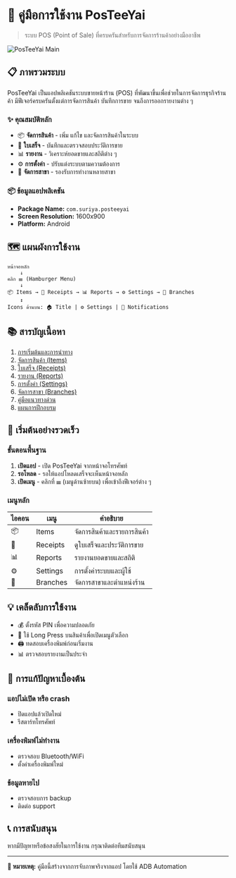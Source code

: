 # 📱 คู่มือการใช้งาน PosTeeYai

> ระบบ POS (Point of Sale) ที่ครบครันสำหรับการจัดการร้านค้าอย่างมืออาชีพ

![PosTeeYai Main](../images/posteeyai/posteeyai_main.png)

## 📋 ภาพรวมระบบ

PosTeeYai เป็นแอปพลิเคชันระบบขายหน้าร้าน (POS) ที่พัฒนาขึ้นเพื่อช่วยในการจัดการธุรกิจร้านค้า มีฟีเจอร์ครบครันตั้งแต่การจัดการสินค้า บันทึกการขาย จนถึงการออกรายงานต่าง ๆ

### ✨ คุณสมบัติหลัก

- 📦 **จัดการสินค้า** - เพิ่ม แก้ไข และจัดการสินค้าในระบบ
- 📄 **ใบเสร็จ** - บันทึกและตรวจสอบประวัติการขาย
- 📊 **รายงาน** - วิเคราะห์ยอดขายและสถิติต่าง ๆ
- ⚙️ **การตั้งค่า** - ปรับแต่งระบบตามความต้องการ
- 🏢 **จัดการสาขา** - รองรับการทำงานหลายสาขา

### 📦 ข้อมูลแอปพลิเคชัน

- **Package Name:** `com.suriya.posteeyai`
- **Screen Resolution:** 1600x900
- **Platform:** Android

## 🗺️ แผนผังการใช้งาน

```
หน้าจอหลัก
    ↓
คลิก ☰ (Hamburger Menu)
    ↓
📦 Items → 📄 Receipts → 📊 Reports → ⚙️ Settings → 🏢 Branches
    ↕️
Icons ด้านบน: 🏠 Title | ⚙️ Settings | 🔔 Notifications
```

## 📚 สารบัญเนื้อหา

1. [การเริ่มต้นและการนำทาง](posteeyai/getting-started.md)
2. [จัดการสินค้า (Items)](posteeyai/items.md)
3. [ใบเสร็จ (Receipts)](posteeyai/receipts.md)
4. [รายงาน (Reports)](posteeyai/reports.md)
5. [การตั้งค่า (Settings)](posteeyai/settings.md)
6. [จัดการสาขา (Branches)](posteeyai/branches.md)
7. [คู่มือแนวทางด่วน](posteeyai/quick-reference.md)
8. [แผนการฝึกอบรม](posteeyai/training.md)

## 🚀 เริ่มต้นอย่างรวดเร็ว

### ขั้นตอนพื้นฐาน

1. **เปิดแอป** - เปิด PosTeeYai จากหน้าจอโทรศัพท์
2. **รอโหลด** - รอให้แอปโหลดเสร็จจะเห็นหน้าจอหลัก
3. **เปิดเมนู** - คลิกที่ ☰ (เมนูด้านซ้ายบน) เพื่อเข้าถึงฟีเจอร์ต่าง ๆ

### เมนูหลัก

| ไอคอน | เมนู | คำอธิบาย |
|-------|------|----------|
| 📦 | Items | จัดการสินค้าและรายการสินค้า |
| 📄 | Receipts | ดูใบเสร็จและประวัติการขาย |
| 📊 | Reports | รายงานยอดขายและสถิติ |
| ⚙️ | Settings | การตั้งค่าระบบและผู้ใช้ |
| 🏢 | Branches | จัดการสาขาและตำแหน่งร้าน |

## 💡 เคล็ดลับการใช้งาน

- 💰 ตั้งรหัส PIN เพื่อความปลอดภัย
- 📱 ใช้ Long Press บนสินค้าเพื่อเปิดเมนูตัวเลือก
- 🖨️ ทดสอบเครื่องพิมพ์ก่อนเริ่มงาน
- 📊 ตรวจสอบรายงานเป็นประจำ

## 🔧 การแก้ปัญหาเบื้องต้น

### แอปไม่เปิด หรือ crash
- ปิดแอปแล้วเปิดใหม่
- รีสตาร์ทโทรศัพท์

### เครื่องพิมพ์ไม่ทำงาน
- ตรวจสอบ Bluetooth/WiFi
- ตั้งค่าเครื่องพิมพ์ใหม่

### ข้อมูลหายไป
- ตรวจสอบการ backup
- ติดต่อ support

## 📞 การสนับสนุน

หากมีปัญหาหรือข้อสงสัยในการใช้งาน กรุณาติดต่อทีมสนับสนุน

---

**📝 หมายเหตุ:** คู่มือนี้สร้างจากการจับภาพจริงจากแอป โดยใช้ ADB Automation
